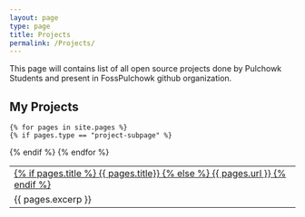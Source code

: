 ```yaml
---
layout: page
type: page
title: Projects
permalink: /Projects/
---
```

This page will contains list of all open source projects done by Pulchowk Students and present in FossPulchowk github organization.

<table>
  <h2>My Projects</h2>
  
    {% for pages in site.pages %}
    {% if pages.type == "project-subpage" %}
  <tr>
    <td>
      <a href="{{ pages.url }}">
	{% if pages.title %}
	{{ pages.title}}
	{% else %}
	{{ pages.url }}
	{% endif %}
      </a>
    </td>
  </tr>
  <tr>
    <td>
    {{ pages.excerp }}
    </td>
  </tr>
  {% endif %}
    {% endfor %}
</table>

